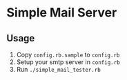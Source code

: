 Simple Mail Server
==================

Usage
-----

1. Copy `config.rb.sample` to `config.rb`
2. Setup your smtp server in `config.rb`
3. Run `./simple_mail_tester.rb`
